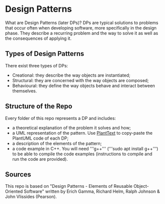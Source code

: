 # Design Patterns

What are Design Patterns (later DPs)? DPs are typical solutions to problems that occur often when developing software, more specifically in the design phase. They describe a recurring problem and the way to solve it as well as the consequences of applying it.


## Types of Design Patterns
There exist three types of DPs:
- Creational: they describe the way objects are instantiated;
- Structural: they are concerned with the way objects are composed;
- Behavioural: they define the way objects behave and interact between themselves.


## Structure of the Repo
Every folder of this repo represents a DP and includes:
- a theoretical explanation of the problem it solves and how;
- a UML representation of the pattern. Use [PlantText](https://www.planttext.com) to copy-paste the PlantUML code of each DP;
- a description of the elements of the pattern;
- a code example in C++. You will need '''g++''' ('''sudo apt install g++''') to be able to compile the code examples (instructions to compile and run the code are provided).


## Sources
This repo is based on "Design Patterns - Elements of Reusable Object-Oriented Software" written by Erich Gamma, Richard Helm, Ralph Johnson & John Vlissides (Pearson).
